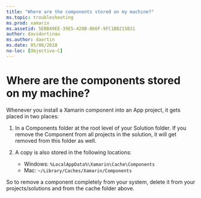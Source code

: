 ```yaml
---
title: "Where are the components stored on my machine?"
ms.topic: troubleshooting
ms.prod: xamarin
ms.assetid: 5EBB49EE-39E5-428B-866F-9FC1BB215B31
author: davidortinau
ms.author: daortin
ms.date: 05/08/2018
no-loc: [Objective-C]
---
```


# Where are the components stored on my machine?

Whenever you install a Xamarin component into an App project, it gets placed in two places:

1. In a Components folder at the root level of your Solution folder. If you remove the Component from all projects in the solution, it will get removed from this folder as well.

2. A copy is also stored in the following locations:
    - Windows: `%LocalAppData%\Xamarin\Cache\Components`
    - Mac: `~/Library/Caches/Xamarin/Components`

So to remove a component completely from your system, delete it from your projects/solutions and from the cache folder above.
